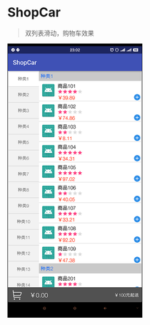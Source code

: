 # ShopCar
>双列表滑动，购物车效果

![截图](https://github.com/jinhuizxc/ShopCar/blob/master/img/screenshot01.png)
